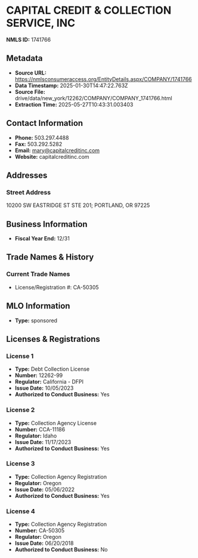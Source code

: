 # CAPITAL CREDIT & COLLECTION SERVICE, INC

**NMLS ID:** 1741766

## Metadata
- **Source URL:** https://nmlsconsumeraccess.org/EntityDetails.aspx/COMPANY/1741766
- **Data Timestamp:** 2025-01-30T14:47:22.763Z
- **Source File:** drive/data/new_york/12262/COMPANY/COMPANY_1741766.html
- **Extraction Time:** 2025-05-27T10:43:31.003403

## Contact Information
- **Phone:** 503.297.4488
- **Fax:** 503.292.5282
- **Email:** mary@capitalcreditinc.com
- **Website:** capitalcreditinc.com

## Addresses
### Street Address
10200 SW EASTRIDGE ST STE 201; PORTLAND, OR 97225

## Business Information
- **Fiscal Year End:** 12/31

## Trade Names & History
### Current Trade Names
- License/Registration #: CA-50305

## MLO Information
- **Type:** sponsored

## Licenses & Registrations

### License 1
- **Type:** Debt Collection License
- **Number:** 12262-99
- **Regulator:** California - DFPI
- **Issue Date:** 10/05/2023
- **Authorized to Conduct Business:** Yes

### License 2
- **Type:** Collection Agency License
- **Number:** CCA-11186
- **Regulator:** Idaho
- **Issue Date:** 11/17/2023
- **Authorized to Conduct Business:** Yes

### License 3
- **Type:** Collection Agency Registration
- **Regulator:** Oregon
- **Issue Date:** 05/06/2022
- **Authorized to Conduct Business:** Yes

### License 4
- **Type:** Collection Agency Registration
- **Number:** CA-50305
- **Regulator:** Oregon
- **Issue Date:** 06/20/2018
- **Authorized to Conduct Business:** No

